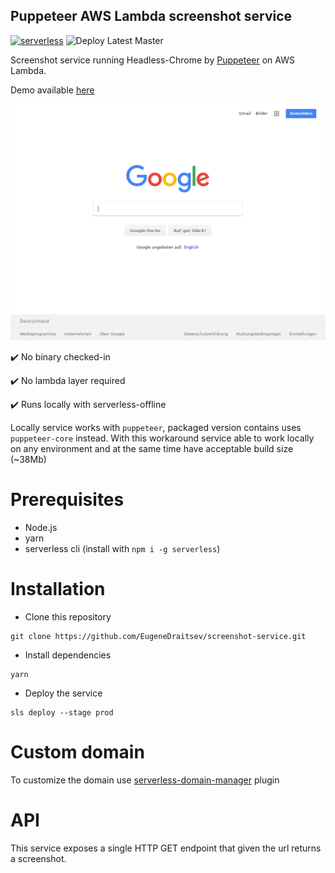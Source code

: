 ## Puppeteer AWS Lambda screenshot service
[![serverless](http://public.serverless.com/badges/v3.svg)](http://www.serverless.com)
![Deploy Latest Master](https://github.com/EugeneDraitsev/screenshot-service/workflows/Deploy%20Latest%20Master/badge.svg)

Screenshot service running Headless-Chrome by [Puppeteer](https://github.com/GoogleChrome/puppeteer) on AWS Lambda.

Demo available [here](https://iv9yprrg22.execute-api.eu-central-1.amazonaws.com/prod?url=http://google.com&width=1024&height=768)

![demo](.github/demo.png)

✔️ No binary checked-in

✔️ No lambda layer required

✔️ Runs locally with serverless-offline


Locally service works with `puppeteer`, packaged version contains uses `puppeteer-core` instead. With this workaround service able to work locally on any environment and at the same time have acceptable build size (~38Mb)

# Prerequisites

- Node.js
- yarn 
- serverless cli (install with `npm i -g serverless`)

# Installation


- Clone this repository

```
git clone https://github.com/EugeneDraitsev/screenshot-service.git
```

- Install dependencies

```
yarn
```

- Deploy the service

```
sls deploy --stage prod
```

# Custom domain

To customize the domain use [serverless-domain-manager](https://www.npmjs.com/package/serverless-domain-manager) plugin

# API

This service exposes a single HTTP GET endpoint that given the url returns a screenshot.

